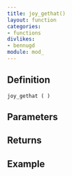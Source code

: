 ```yaml
---
title: joy_gethat()
layout: function
categories:
- functions
divlikes:
- bennugd
module: mod_
---
```


## Definition

    joy_gethat ( )

## Parameters

## Returns

## Example
